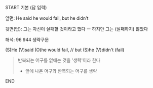 START
기본 (답 입력)

앞면:
He said he would fail, but he didn't


뒷면(답):
그는 자신이 실패할 것이라고 했다 ㅡ 하지만 그는 (실패하지) 않았다


해석:
96 944 생략구문

(S)He (V)said (O)he would fail, // but (S)he (V)didn't (fail)

> 반복되는 어구를 없애는 것을 '생략'이라 한다
> 
> - 앞에 나온 어구와 반복되는 어구를 생략
<!--ID: 1696820724916-->
END